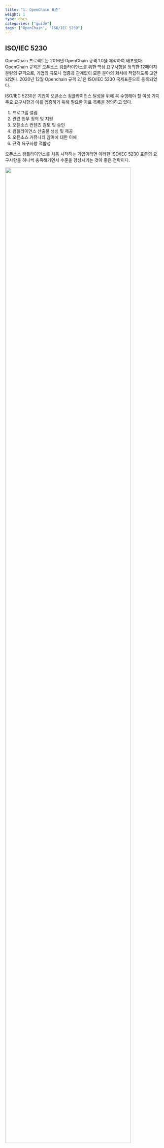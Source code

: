 ```yaml
---
title: "1. OpenChain 표준"
weight: 1
type: docs
categories: ["guide"]
tags: ["OpenChain", "ISO/IEC 5230"]
---
```


## ISO/IEC 5230 

OpenChain 프로젝트는 2016년 OpenChain 규격 1.0을 제작하여 배포했다. OpenChain 규격은 오픈소스 컴플라이언스를 위한 핵심 요구사항을 정의한 12페이지 분량의 규격으로, 기업의 규모나 업종과 관계없이 모든 분야의 회사에 적합하도록 고안되었다. 2020년 12월 Openchain 규격 2.1은 ISO/IEC 5230 국제표준으로 등록되었다. 

ISO/IEC 5230은 기업이 오픈소스 컴플라이언스 달성을 위해 꼭 수행해야 할 여섯 가지 주요 요구사항과 이를 입증하기 위해 필요한 자료 목록을 정의하고 있다.

1. 프로그램 설립
2. 관련 업무 정의 및 지원
3. 오픈소스 컨텐츠 검토 및 승인
4. 컴플라이언스 산출물 생성 및 제공
5. 오픈소스 커뮤니티 참여에 대한 이해
6. 규격 요구사항 적합성

오픈소스 컴플라이언스를 처음 시작하는 기업이라면 이러한 ISO/IEC 5230 표준의 요구사항을 하나씩 충족해가면서 수준을 향상시키는 것이 좋은 전략이다.

<div ><span class="image fit">
  <img src="../spec.png" width="90%">
</span></div>

_<center>< https://standards.iso.org/ittf/PubliclyAvailableStandards/c081039_ISO_IEC_5230_2020(E).zip ></center>_

## ISO/IEC 18974

OpenChain 프로젝트는 ISO/IEC 5230에 이어 오픈소스 보안 보증을 위한 규격을 제작하였다. 이 규격은 2023년 말 ISO/IEC 18974로 등록되었다. : https://www.iso.org/standard/86450.html


이들 두 표준 내 각 요구사항의 준수 방법은 ["3장. OpenChain 표준 준수 방법"](../../ii-howtocomply)에서 상세히 다룬다. 
